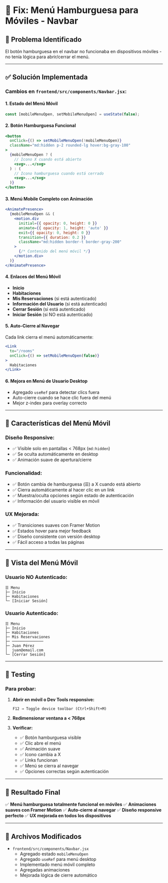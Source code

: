 # 📱 Fix: Menú Hamburguesa para Móviles - Navbar

## 🐛 Problema Identificado
El botón hamburguesa en el navbar no funcionaba en dispositivos móviles - no tenía lógica para abrir/cerrar el menú.

---

## ✅ Solución Implementada

### **Cambios en `frontend/src/components/Navbar.jsx`:**

#### **1. Estado del Menú Móvil**
```javascript
const [mobileMenuOpen, setMobileMenuOpen] = useState(false);
```

#### **2. Botón Hamburguesa Funcional**
```jsx
<button 
  onClick={() => setMobileMenuOpen(!mobileMenuOpen)}
  className="md:hidden p-2 rounded-lg hover:bg-gray-100"
>
  {mobileMenuOpen ? (
    // Icono X cuando está abierto
    <svg>...</svg>
  ) : (
    // Icono hamburguesa cuando está cerrado
    <svg>...</svg>
  )}
</button>
```

#### **3. Menú Mobile Completo con Animación**
```jsx
<AnimatePresence>
  {mobileMenuOpen && (
    <motion.div 
      initial={{ opacity: 0, height: 0 }}
      animate={{ opacity: 1, height: 'auto' }}
      exit={{ opacity: 0, height: 0 }}
      transition={{ duration: 0.2 }}
      className="md:hidden border-t border-gray-200"
    >
      {/* Contenido del menú móvil */}
    </motion.div>
  )}
</AnimatePresence>
```

#### **4. Enlaces del Menú Móvil**
- **Inicio**
- **Habitaciones**
- **Mis Reservaciones** (si está autenticado)
- **Información del Usuario** (si está autenticado)
- **Cerrar Sesión** (si está autenticado)
- **Iniciar Sesión** (si NO está autenticado)

#### **5. Auto-Cierre al Navegar**
Cada link cierra el menú automáticamente:
```jsx
<Link 
  to="/rooms" 
  onClick={() => setMobileMenuOpen(false)}
>
  Habitaciones
</Link>
```

#### **6. Mejora en Menú de Usuario Desktop**
- Agregado `useRef` para detectar clics fuera
- Auto-cierre cuando se hace clic fuera del menú
- Mejor z-index para overlay correcto

---

## 🎨 Características del Menú Móvil

### **Diseño Responsive:**
- ✅ Visible solo en pantallas < 768px (`md:hidden`)
- ✅ Se oculta automáticamente en desktop
- ✅ Animación suave de apertura/cierre

### **Funcionalidad:**
- ✅ Botón cambia de hamburguesa (☰) a X cuando está abierto
- ✅ Cierra automáticamente al hacer clic en un link
- ✅ Muestra/oculta opciones según estado de autenticación
- ✅ Información del usuario visible en móvil

### **UX Mejorada:**
- ✅ Transiciones suaves con Framer Motion
- ✅ Estados hover para mejor feedback
- ✅ Diseño consistente con versión desktop
- ✅ Fácil acceso a todas las páginas

---

## 📱 Vista del Menú Móvil

### **Usuario NO Autenticado:**
```
☰ Menu
├─ Inicio
├─ Habitaciones
└─ [Iniciar Sesión]
```

### **Usuario Autenticado:**
```
☰ Menu
├─ Inicio
├─ Habitaciones
├─ Mis Reservaciones
├─ ──────────────
├─ Juan Pérez
│  juan@email.com
└─ [Cerrar Sesión]
```

---

## 🔧 Testing

### **Para probar:**

1. **Abrir en móvil o Dev Tools responsive:**
   ```
   F12 → Toggle device toolbar (Ctrl+Shift+M)
   ```

2. **Redimensionar ventana a < 768px**

3. **Verificar:**
   - ✅ Botón hamburguesa visible
   - ✅ Clic abre el menú
   - ✅ Animación suave
   - ✅ Icono cambia a X
   - ✅ Links funcionan
   - ✅ Menú se cierra al navegar
   - ✅ Opciones correctas según autenticación

---

## 🎯 Resultado Final

✅ **Menú hamburguesa totalmente funcional en móviles**
✅ **Animaciones suaves con Framer Motion**
✅ **Auto-cierre al navegar**
✅ **Diseño responsive perfecto**
✅ **UX mejorada en todos los dispositivos**

---

## 📝 Archivos Modificados

- `frontend/src/components/Navbar.jsx`
  - Agregado estado `mobileMenuOpen`
  - Agregado `useRef` para menú desktop
  - Implementado menú móvil completo
  - Agregadas animaciones
  - Mejorada lógica de cierre automático
